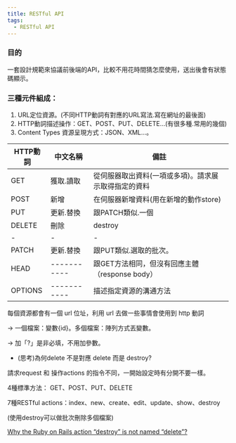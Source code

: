 ```yaml
---
title: RESTful API
tags: 
  - RESTful API
---
```

### 目的
一套設計規範來協議前後端的API，比較不用花時間猜怎麼使用，送出後會有狀態碼顯示。

### 三種元件組成：
1. URL定位資源。(不同HTTP動詞有對應的URL寫法.寫在網址的最後面)
2. HTTP動詞描述操作：GET、POST、PUT、DELETE…(有很多種.常用的幾個)
3. Content Types 資源呈現方式：JSON、XML…。

| HTTP動詞 | 中文名稱    | 備註                                                 |
|----------|-------------|------------------------------------------------------|
| GET      | 獲取.讀取   | 從伺服器取出資料(一項或多項)。請求展示取得指定的資料 |
| POST     | 新增        | 在伺服器新增資料(用在新增的動作store)                |
| PUT      | 更新.替換   | 跟PATCH類似.一個                                     |
| DELETE   | 刪除        | destroy                                              |
| -        | -           | -                                                    |
| PATCH    | 更新.替換   | 跟PUT類似.選取的批次。                               |
| HEAD     | ----------- | 跟GET方法相同，但沒有回應主體（response body）       |
| OPTIONS  | ----------- | 描述指定資源的溝通方法                               |

每個資源都會有一個 url 位址，利用 url 去做一些事情會使用到 http 動詞

 → 一個檔案：變數{id}。多個檔案：陣列方式丟變數。

 → 加「?」是非必填，不用加參數。

- (思考)為何delete 不是對應 delete 而是 destroy?

請求request 和 操作actions 的指令不同，一開始設定時有分開不要一樣。

4種標準方法： GET、POST、PUT、DELETE

7種RESTful actions：index、new、create、edit、update、show、destroy

(使用destroy可以做批次刪除多個檔案)

[Why the Ruby on Rails action “destroy” is not named “delete”?](https://stackoverflow.com/questions/14730451/why-the-ruby-on-rails-action-destroy-is-not-named-delete)
